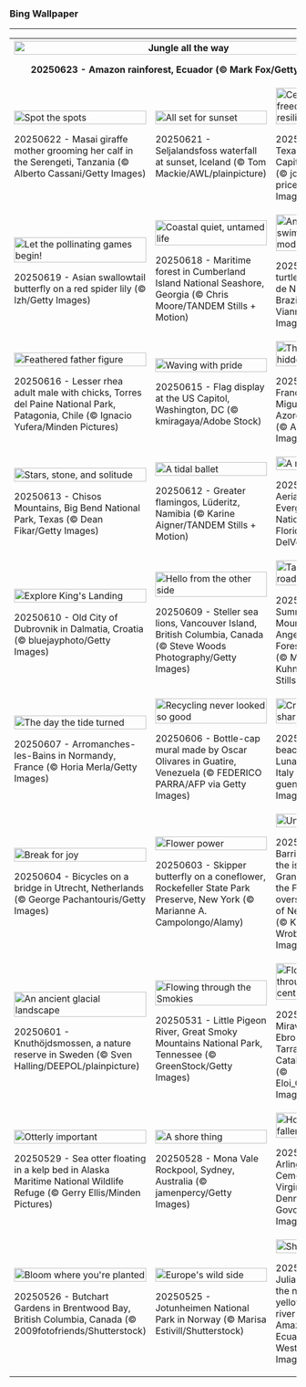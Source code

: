<h3>
 Bing Wallpaper
</h3>
<hr/>
<table>
<tr>
<th colspan="3">
<img alt="Jungle all the way" src="https://www.bing.com/th?id=OHR.AmazonEcuador_EN-US2195278379_UHD.jpg&amp;rf=LaDigue_UHD.jpg&amp;pid=hp&amp;w=3840&amp;h=2160&amp;rs=1&amp;c=4" width="100%"/><p>20250623 - Amazon rainforest, Ecuador (© Mark Fox/Getty Images)</p></th>
</tr>
<tr>
<td><img alt="Spot the spots" src="https://www.bing.com/th?id=OHR.SerengetiGiraffe_EN-US2127484447_UHD.jpg&amp;rf=LaDigue_UHD.jpg&amp;pid=hp&amp;w=3840&amp;h=2160&amp;rs=1&amp;c=4" width="100%"/><p>20250622 - Masai giraffe mother grooming her calf in the Serengeti, Tanzania (© Alberto Cassani/Getty Images)</p></td>
<td><img alt="All set for sunset" src="https://www.bing.com/th?id=OHR.IcelandSolstice_EN-US2057542769_UHD.jpg&amp;rf=LaDigue_UHD.jpg&amp;pid=hp&amp;w=3840&amp;h=2160&amp;rs=1&amp;c=4" width="100%"/><p>20250621 - Seljalandsfoss waterfall at sunset, Iceland (© Tom Mackie/AWL/plainpicture)</p></td>
<td><img alt="Celebrating freedom and resilience" src="https://www.bing.com/th?id=OHR.TexasCapitol_EN-US1992205396_UHD.jpg&amp;rf=LaDigue_UHD.jpg&amp;pid=hp&amp;w=3840&amp;h=2160&amp;rs=1&amp;c=4" width="100%"/><p>20250620 - Texas State Capitol in Austin (© joe daniel price/Getty Images)</p></td>
</tr>
<tr>
<td><img alt="Let the pollinating games begin!" src="https://www.bing.com/th?id=OHR.AsianSwallowtail_EN-US1924189362_UHD.jpg&amp;rf=LaDigue_UHD.jpg&amp;pid=hp&amp;w=3840&amp;h=2160&amp;rs=1&amp;c=4" width="100%"/><p>20250619 - Asian swallowtail butterfly on a red spider lily (© lzh/Getty Images)</p></td>
<td><img alt="Coastal quiet, untamed life" src="https://www.bing.com/th?id=OHR.CumberlandOaks_EN-US1850139942_UHD.jpg&amp;rf=LaDigue_UHD.jpg&amp;pid=hp&amp;w=3840&amp;h=2160&amp;rs=1&amp;c=4" width="100%"/><p>20250618 - Maritime forest in Cumberland Island National Seashore, Georgia (© Chris Moore/TANDEM Stills + Motion)</p></td>
<td><img alt="Ancient swimmers, modern struggles" src="https://www.bing.com/th?id=OHR.SeaTurtleBrazil_EN-US1789042400_UHD.jpg&amp;rf=LaDigue_UHD.jpg&amp;pid=hp&amp;w=3840&amp;h=2160&amp;rs=1&amp;c=4" width="100%"/><p>20250617 - Sea turtle, Fernando de Noronha, Brazil (© João Vianna/Getty Images)</p></td>
</tr>
<tr>
<td><img alt="Feathered father figure" src="https://www.bing.com/th?id=OHR.RheaDad_EN-US1643943847_UHD.jpg&amp;rf=LaDigue_UHD.jpg&amp;pid=hp&amp;w=3840&amp;h=2160&amp;rs=1&amp;c=4" width="100%"/><p>20250616 - Lesser rhea adult male with chicks, Torres del Paine National Park, Patagonia, Chile (© Ignacio Yufera/Minden Pictures)</p></td>
<td><img alt="Waving with pride" src="https://www.bing.com/th?id=OHR.FlagCapitolDC_EN-US1553861171_UHD.jpg&amp;rf=LaDigue_UHD.jpg&amp;pid=hp&amp;w=3840&amp;h=2160&amp;rs=1&amp;c=4" width="100%"/><p>20250615 - Flag display at the US Capitol, Washington, DC (© kmiragaya/Adobe Stock)</p></td>
<td><img alt="The ocean's hidden heartbeat" src="https://www.bing.com/th?id=OHR.SanMiguelAzores_EN-US2785372768_UHD.jpg&amp;rf=LaDigue_UHD.jpg&amp;pid=hp&amp;w=3840&amp;h=2160&amp;rs=1&amp;c=4" width="100%"/><p>20250614 - Vila Franca Islet, São Miguel Island, Azores, Portugal (© ARoxo/Getty Images)</p></td>
</tr>
<tr>
<td><img alt="Stars, stone, and solitude" src="https://www.bing.com/th?id=OHR.BigBendChisos_EN-US9433220487_UHD.jpg&amp;rf=LaDigue_UHD.jpg&amp;pid=hp&amp;w=3840&amp;h=2160&amp;rs=1&amp;c=4" width="100%"/><p>20250613 - Chisos Mountains, Big Bend National Park, Texas (© Dean Fikar/Getty Images)</p></td>
<td><img alt="A tidal ballet" src="https://www.bing.com/th?id=OHR.FlamingosNamibia_EN-US9397449472_UHD.jpg&amp;rf=LaDigue_UHD.jpg&amp;pid=hp&amp;w=3840&amp;h=2160&amp;rs=1&amp;c=4" width="100%"/><p>20250612 - Greater flamingos, Lüderitz, Namibia (© Karine Aigner/TANDEM Stills + Motion)</p></td>
<td><img alt="A river of grass" src="https://www.bing.com/th?id=OHR.AerialEverglades_EN-US9045585896_UHD.jpg&amp;rf=LaDigue_UHD.jpg&amp;pid=hp&amp;w=3840&amp;h=2160&amp;rs=1&amp;c=4" width="100%"/><p>20250611 - Aerial view of Everglades National Park, Florida (© Robert DelVecchio</p></td>
</tr>
<tr><td><img alt="Explore King's Landing" src="https://www.bing.com/th?id=OHR.DubrovnikTwilight_EN-US9005720216_UHD.jpg&amp;rf=LaDigue_UHD.jpg&amp;pid=hp&amp;w=3840&amp;h=2160&amp;rs=1&amp;c=4" width="100%"/><p>20250610 - Old City of Dubrovnik in Dalmatia, Croatia (© bluejayphoto/Getty Images)</p></td><td><img alt="Hello from the other side" src="https://www.bing.com/th?id=OHR.StellarSeaLions_EN-US8941740506_UHD.jpg&amp;rf=LaDigue_UHD.jpg&amp;pid=hp&amp;w=3840&amp;h=2160&amp;rs=1&amp;c=4" width="100%"/><p>20250609 - Steller sea lions, Vancouver Island, British Columbia, Canada (© Steve Woods Photography/Getty Images)</p></td><td><img alt="Taking the high road" src="https://www.bing.com/th?id=OHR.PacificCrestTrail_EN-US8903844619_UHD.jpg&amp;rf=LaDigue_UHD.jpg&amp;pid=hp&amp;w=3840&amp;h=2160&amp;rs=1&amp;c=4" width="100%"/><p>20250608 - Summit of Pine Mountain, Angeles National Forest, California (© Matthew Kuhns/TANDEM Stills + Motion)</p></td></tr><tr><td><img alt="The day the tide turned" src="https://www.bing.com/th?id=OHR.NormandyBeach_EN-US8863709180_UHD.jpg&amp;rf=LaDigue_UHD.jpg&amp;pid=hp&amp;w=3840&amp;h=2160&amp;rs=1&amp;c=4" width="100%"/><p>20250607 - Arromanches-les-Bains in Normandy, France (© Horia Merla/Getty Images)</p></td><td><img alt="Recycling never looked so good" src="https://www.bing.com/th?id=OHR.OlivaresMural_EN-US8824492734_UHD.jpg&amp;rf=LaDigue_UHD.jpg&amp;pid=hp&amp;w=3840&amp;h=2160&amp;rs=1&amp;c=4" width="100%"/><p>20250606 - Bottle-cap mural made by Oscar Olivares in Guatire, Venezuela (© FEDERICO PARRA/AFP via Getty Images)</p></td><td><img alt="Crisp blues, sharp views" src="https://www.bing.com/th?id=OHR.CalaLuna_EN-US8760708047_UHD.jpg&amp;rf=LaDigue_UHD.jpg&amp;pid=hp&amp;w=3840&amp;h=2160&amp;rs=1&amp;c=4" width="100%"/><p>20250605 - The beach at Cala Luna, Sardinia, Italy (© guenterguni/Getty Images)</p></td></tr><tr><td><img alt="Break for joy" src="https://www.bing.com/th?id=OHR.BicyclesUtrecht_EN-US8449213938_UHD.jpg&amp;rf=LaDigue_UHD.jpg&amp;pid=hp&amp;w=3840&amp;h=2160&amp;rs=1&amp;c=4" width="100%"/><p>20250604 - Bicycles on a bridge in Utrecht, Netherlands (© George Pachantouris/Getty Images)</p></td><td><img alt="Flower power" src="https://www.bing.com/th?id=OHR.EchinaceaButterfly_EN-US8404044892_UHD.jpg&amp;rf=LaDigue_UHD.jpg&amp;pid=hp&amp;w=3840&amp;h=2160&amp;rs=1&amp;c=4" width="100%"/><p>20250603 - Skipper butterfly on a coneflower, Rockefeller State Park Preserve, New York (© Marianne A. Campolongo/Alamy)</p></td><td><img alt="Under the sea" src="https://www.bing.com/th?id=OHR.GrandeTerreReef_EN-US8351815569_UHD.jpg&amp;rf=LaDigue_UHD.jpg&amp;pid=hp&amp;w=3840&amp;h=2160&amp;rs=1&amp;c=4" width="100%"/><p>20250602 - Barrier reef off the island of Grande Terre in the French overseas territory of New Caledonia (© Karsten Wrobel/Getty Images)</p></td></tr><tr><td><img alt="An ancient glacial landscape" src="https://www.bing.com/th?id=OHR.SwedenReserve_EN-US8234763267_UHD.jpg&amp;rf=LaDigue_UHD.jpg&amp;pid=hp&amp;w=3840&amp;h=2160&amp;rs=1&amp;c=4" width="100%"/><p>20250601 - Knuthöjdsmossen, a nature reserve in Sweden (© Sven Halling/DEEPOL/plainpicture)</p></td><td><img alt="Flowing through the Smokies" src="https://www.bing.com/th?id=OHR.LittlePigeonRiver_EN-US1765916005_UHD.jpg&amp;rf=LaDigue_UHD.jpg&amp;pid=hp&amp;w=3840&amp;h=2160&amp;rs=1&amp;c=4" width="100%"/><p>20250531 - Little Pigeon River, Great Smoky Mountains National Park, Tennessee (© GreenStock/Getty Images)</p></td><td><img alt="Flowing through the centuries" src="https://www.bing.com/th?id=OHR.MiravetSpain_EN-US4967052818_UHD.jpg&amp;rf=LaDigue_UHD.jpg&amp;pid=hp&amp;w=3840&amp;h=2160&amp;rs=1&amp;c=4" width="100%"/><p>20250530 - Miravet on the Ebro River, Tarragona, Catalonia, Spain (© Eloi_Omella/Getty Images)</p></td></tr><tr><td><img alt="Otterly important" src="https://www.bing.com/th?id=OHR.KelpOtter_EN-US4867923884_UHD.jpg&amp;rf=LaDigue_UHD.jpg&amp;pid=hp&amp;w=3840&amp;h=2160&amp;rs=1&amp;c=4" width="100%"/><p>20250529 - Sea otter floating in a kelp bed in Alaska Maritime National Wildlife Refuge (© Gerry Ellis/Minden Pictures)</p></td><td><img alt="A shore thing" src="https://www.bing.com/th?id=OHR.MonaValePool_EN-US4805820773_UHD.jpg&amp;rf=LaDigue_UHD.jpg&amp;pid=hp&amp;w=3840&amp;h=2160&amp;rs=1&amp;c=4" width="100%"/><p>20250528 - Mona Vale Rockpool, Sydney, Australia (© jamenpercy/Getty Images)</p></td><td><img alt="Honoring the fallen" src="https://www.bing.com/th?id=OHR.ArlingtonSunrise_EN-US4503302075_UHD.jpg&amp;rf=LaDigue_UHD.jpg&amp;pid=hp&amp;w=3840&amp;h=2160&amp;rs=1&amp;c=4" width="100%"/><p>20250527 - Arlington National Cemetery in Virginia (© Dennis Govoni/Getty Images)</p></td></tr><tr><td><img alt="Bloom where you're planted" src="https://www.bing.com/th?id=OHR.ButchartFlowers_EN-US3361647368_UHD.jpg&amp;rf=LaDigue_UHD.jpg&amp;pid=hp&amp;w=3840&amp;h=2160&amp;rs=1&amp;c=4" width="100%"/><p>20250526 - Butchart Gardens in Brentwood Bay, British Columbia, Canada (© 2009fotofriends/Shutterstock)</p></td><td><img alt="Europe's wild side" src="https://www.bing.com/th?id=OHR.JotunheimenPark_EN-US4200824377_UHD.jpg&amp;rf=LaDigue_UHD.jpg&amp;pid=hp&amp;w=3840&amp;h=2160&amp;rs=1&amp;c=4" width="100%"/><p>20250525 - Jotunheimen National Park in Norway (© Marisa Estivill/Shutterstock)</p></td><td><img alt="Shell yeah!" src="https://www.bing.com/th?id=OHR.ButterflyTurtle_EN-US4083359630_UHD.jpg&amp;rf=LaDigue_UHD.jpg&amp;pid=hp&amp;w=3840&amp;h=2160&amp;rs=1&amp;c=4" width="100%"/><p>20250524 - A Julia butterfly on the nose of a yellow-spotted river turtle, Amazon Region, Ecuador (© Westend61/Getty Images)</p></td></tr></table>
